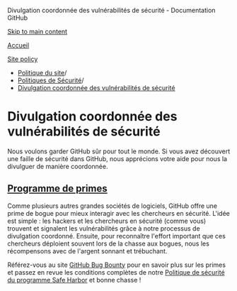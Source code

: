 Divulgation coordonnée des vulnérabilités de sécurité - Documentation GitHub

[Skip to main content](#main-content)

[Accueil](/fr)

[Site policy](/fr/site-policy)

* [Politique du site](/fr/site-policy)/
* [Politiques de Sécurité](/fr/site-policy/security-policies)/
* [Divulgation coordonnée des vulnérabilités de sécurité](/fr/site-policy/security-policies/coordinated-disclosure-of-security-vulnerabilities)

Divulgation coordonnée des vulnérabilités de sécurité
==========

Nous voulons garder GitHub sûr pour tout le monde. Si vous avez découvert une faille de sécurité dans GitHub, nous apprécions votre aide pour nous la divulguer de manière coordonnée.

[Programme de primes](#bounty-program)
----------

Comme plusieurs autres grandes sociétés de logiciels, GitHub offre une prime de bogue pour mieux interagir avec les chercheurs en sécurité. L'idée est simple : les hackers et les chercheurs en sécurité (comme vous) trouvent et signalent les vulnérabilités grâce à notre processus de divulgation coordonné. Ensuite, pour reconnaître l'effort important que ces chercheurs déploient souvent lors de la chasse aux bogues, nous les récompensons avec de l'argent sonnant et trébuchant.

Référez-vous au site [GitHub Bug Bounty](https://bounty.github.com) pour en savoir plus sur les primes et passez en revue les conditions complètes de notre [Politique de sécurité du programme Safe Harbor](/fr/site-policy/security-policies/github-bug-bounty-program-legal-safe-harbor) et bonne chasse !
